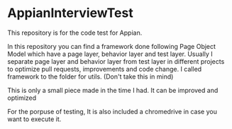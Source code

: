 # AppianInterviewTest
This repository is for the code test for Appian.

In this repository you can find a framework done following Page Object Model which have a page layer, behavior layer and test layer.
Usually I separate page layer and behavior layer from test layer in different projects to optimize pull requests, improvements and code change.
I called framework to the folder for utils. (Don't take this in mind)

This is only a small piece made in the time I had. It can be improved and optimized

For the porpuse of testing, It is also included a chromedrive in case you want to execute it.


